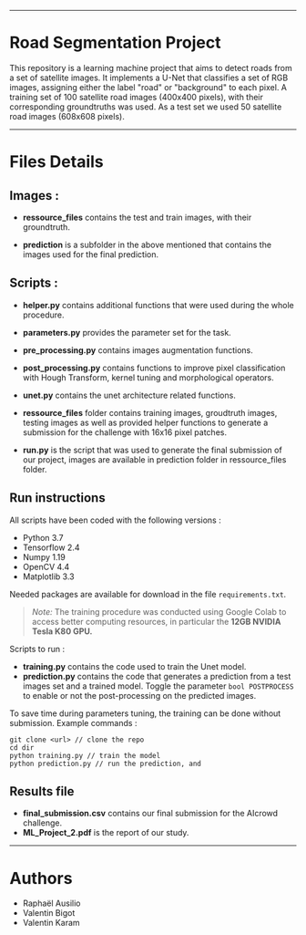 ***
# Road Segmentation Project

This repository is a learning machine project that aims to detect roads from a set of satellite images. It implements a U-Net that classifies a set of RGB images, assigning either the label "road" or "background" to each pixel. A training set of 100 satellite road images (400x400 pixels), with their corresponding groundtruths was used. As a test set we used 50 satellite road images (608x608 pixels).

***
# Files Details

## Images : 

- **ressource_files** contains the test and train images, with their groundtruth.

- **prediction** is a subfolder in the above mentioned that contains the images used for the final prediction.

## Scripts  : 

- **helper.py** contains additional functions that were used during the whole procedure.

- **parameters.py** provides the parameter set for the task.

- **pre_processing.py** contains images augmentation functions.

- **post_processing.py** contains functions to improve pixel classification with Hough Transform, kernel tuning and morphological operators.

- **unet.py** contains the unet architecture related functions.

- **ressource_files** folder contains training images, groudtruth images, testing images as well as provided helper functions to generate a submission for the challenge with 16x16 pixel patches.

- **run.py** is the script that was used to generate the final submission of our project, images are available in prediction folder in ressource_files folder.

## Run instructions

All scripts have been coded with the following versions :

- Python 3.7
- Tensorflow 2.4
- Numpy 1.19
- OpenCV 4.4
- Matplotlib 3.3

Needed packages are available for download in the file ```requirements.txt```.

>*Note:* The training procedure was conducted using Google Colab to access better computing resources, in particular the **12GB NVIDIA Tesla K80 GPU.**

Scripts to run :

- **training.py** contains the code used to train the Unet model.
- **prediction.py** contains the code that generates a prediction from a test images set and a trained model. Toggle the parameter ```bool POSTPROCESS``` to enable or not the post-processing on the predicted images.

To save time during parameters tuning, the training can be done without submission. Example commands :

```
git clone <url> // clone the repo
cd dir
python training.py // train the model
python prediction.py // run the prediction, and 
```

## Results file

- **final_submission.csv** contains our final submission for the AIcrowd challenge.
- **ML_Project_2.pdf** is the report of our study.
***

# Authors

- Raphaël Ausilio
- Valentin Bigot
- Valentin Karam
